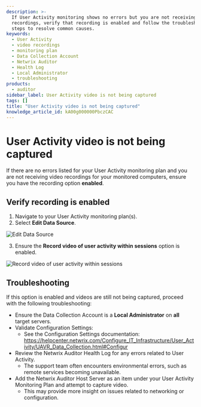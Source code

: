 ```yaml
---
description: >-
  If User Activity monitoring shows no errors but you are not receiving video
  recordings, verify that recording is enabled and follow the troubleshooting
  steps to resolve common causes.
keywords:
  - User Activity
  - video recordings
  - monitoring plan
  - Data Collection Account
  - Netwrix Auditor
  - Health Log
  - Local Administrator
  - troubleshooting
products:
  - auditor
sidebar_label: User Activity video is not being captured
tags: []
title: "User Activity video is not being captured"
knowledge_article_id: kA00g000000PbczCAC
---
```


# User Activity video is not being captured

If there are no errors listed for your User Activity monitoring plan and you are not receiving video recordings for your monitored computers, ensure you have the recording option **enabled**.

## Verify recording is enabled

1. Navigate to your User Activity monitoring plan(s).
2. Select **Edit Data Source**.

![Edit Data Source](https://kb.netwrix.com/wp-content/uploads/2020/04/1-1-1024x328.png)

3. Ensure the **Record video of user activity within sessions** option is enabled.

![Record video of user activity within sessions](https://kb.netwrix.com/wp-content/uploads/2020/04/2-1024x326.png)

## Troubleshooting

If this option is enabled and videos are still not being captured, proceed with the following troubleshooting:

- Ensure the Data Collection Account is a **Local Administrator** on **all** target servers.
- Validate Configuration Settings:
  - See the Configuration Settings documentation: https://helpcenter.netwrix.com/Configure_IT_Infrastructure/User_Activity/UAVR_Data_Collection.html#Configur
- Review the Netwrix Auditor Health Log for any errors related to User Activity.
  - The support team often encounters environmental errors, such as remote services becoming unavailable.
- Add the Netwrix Auditor Host Server as an item under your User Activity Monitoring Plan and attempt to capture video.
  - This may provide more insight on issues related to networking or configuration.
